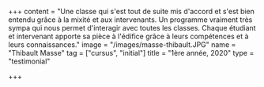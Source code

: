 +++
content = "Une classe qui s'est tout de suite mis d'accord et s'est bien entendu grâce à la mixité et aux intervenants. Un programme vraiment très sympa qui nous permet d'interagir avec toutes les classes. Chaque étudiant et intervenant apporte sa pièce à l'édifice grâce à leurs compétences et à leurs connaissances."
image = "/images/masse-thibault.JPG"
name = "Thibault Masse"
tag = ["cursus", "initial"]
title = "1ère année, 2020"
type = "testimonial"

+++
